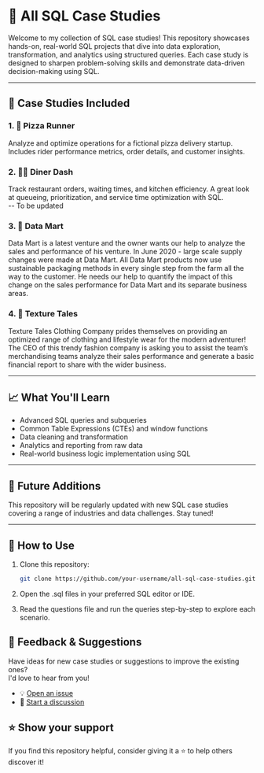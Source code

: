 # 🧠 All SQL Case Studies

Welcome to my collection of SQL case studies! This repository showcases hands-on, real-world SQL projects that dive into data exploration, transformation, and analytics using structured queries. Each case study is designed to sharpen problem-solving skills and demonstrate data-driven decision-making using SQL.

---

## 📂 Case Studies Included

### 1. 🍕 Pizza Runner  
Analyze and optimize operations for a fictional pizza delivery startup. Includes rider performance metrics, order details, and customer insights.  

### 2. 🏃‍♂️ Diner Dash  
Track restaurant orders, waiting times, and kitchen efficiency. A great look at queueing, prioritization, and service time optimization with SQL.  
-- To be updated

### 3. 🏬 Data Mart  
Data Mart is a latest venture and the owner wants our help to analyze the sales and performance of his venture. In June 2020 - large scale supply changes were made at Data Mart. All Data Mart products now use sustainable packaging methods in every single step from the farm all the way to the customer. He needs our help to quantify the impact of this change on the sales performance for Data Mart and its separate business areas.  

### 4. 🧵 Texture Tales  
Texture Tales Clothing Company prides themselves on providing an optimized range of clothing and lifestyle wear for the modern adventurer! The CEO of this trendy fashion company is asking you to assist the team’s merchandising teams analyze their sales performance and generate a basic financial report to share with the wider business.  

---

## 📈 What You'll Learn
- Advanced SQL queries and subqueries  
- Common Table Expressions (CTEs) and window functions  
- Data cleaning and transformation  
- Analytics and reporting from raw data  
- Real-world business logic implementation using SQL

---

## 🚀 Future Additions
This repository will be regularly updated with new SQL case studies covering a range of industries and data challenges. Stay tuned!

---

## 📌 How to Use

1. Clone this repository:
   ```bash
   git clone https://github.com/your-username/all-sql-case-studies.git

2. Open the .sql files in your preferred SQL editor or IDE.

3. Read the questions file and run the queries step-by-step to explore each scenario.

## 💬 Feedback & Suggestions

Have ideas for new case studies or suggestions to improve the existing ones?    
I'd love to hear from you!  

- 💡 [Open an issue](https://github.com/your-username/all-sql-case-studies/issues)  
- 💬 [Start a discussion](https://github.com/your-username/all-sql-case-studies/discussions)  

## ⭐️ Show your support  

If you find this repository helpful, consider giving it a ⭐️ to help others discover it!   

